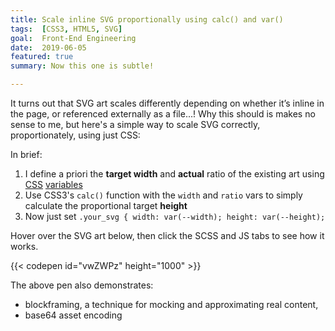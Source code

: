 ```yaml
---
title: Scale inline SVG proportionally using calc() and var()
tags:  [CSS3, HTML5, SVG]
goal:  Front-End Engineering
date:  2019-06-05
featured: true
summary: Now this one is subtle!

---
```


It turns out that SVG art scales differently depending on whether it’s
inline in the page, or referenced externally as a file...! Why this
should is makes no sense to me, but here's a simple way to scale SVG
correctly, proportionately, using just CSS:

In brief:

1. I define a priori the **target width** and **actual** ratio of the existing art using [CSS][css] [variables][vars]
2. Use CSS3's `calc()` function with the `width` and `ratio` vars to simply calculate the proportional target **height**
3. Now just set `.your_svg { width: var(--width); height: var(--height); `

Hover over the SVG art below, then click the SCSS and JS tabs to see how
it works.

{{< codepen id="vwZWPz" height="1000" >}}

The above pen also demonstrates:

* blockframing, a technique for mocking and approximating real content,
* base64 asset encoding

[css]: /tags/css3/
[vars]: /learnings/native-css-variables/
